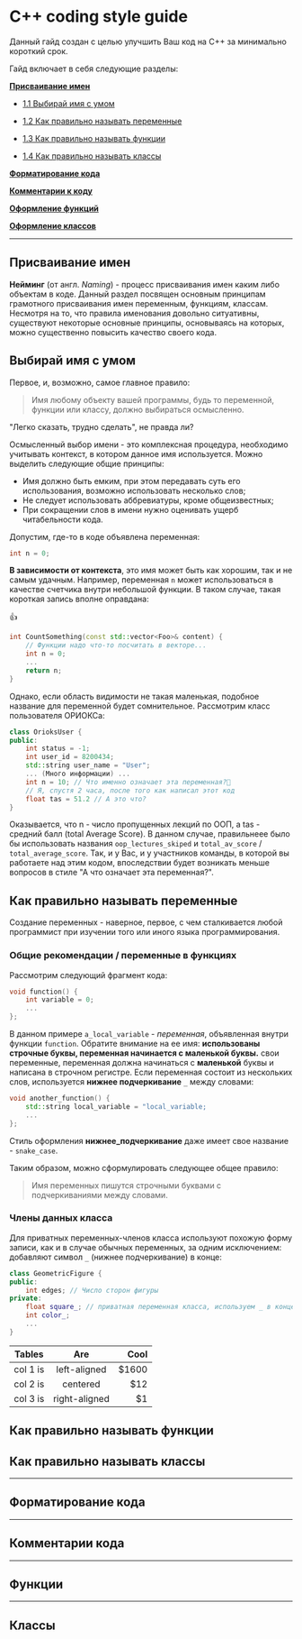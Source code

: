 # C++ coding style guide

 Данный гайд создан с целью улучшить Ваш код на С++ за минимально короткий срок.

 Гайд включает в себя следующие разделы:

 **[Присваивание имен](#naming)**

* [1.1 Выбирай имя с умом](#how_to_select_name)

* [1.2 Как правильно называть переменные](#how_to_name_variables)

* [1.3 Как правильно называть функции](#how_to_name_functions)

* [1.4 Как правильно называть классы](#how_to_name_classes)

**[Форматирование кода](#format)**

**[Комментарии к коду](#comments)**

**[Оформление функций](#functions)**

**[Оформление классов](#classes)**



---

## Присваивание имен <a name=naming></a>

**Нейминг** (от англ. *Naming*) - процесс присваивания имен каким либо объектам в коде.
Данный раздел посвящен основным принципам грамотного присваивания имен переменным, функциям, классам. Несмотря на то, что правила именования довольно ситуативны, существуют некоторые основные принципы, основываясь на
которых, можно существенно повысить качество своего кода.

## Выбирай имя с умом <a name=how_to_select_name></a>

Первое, и, возможно, самое главное правило: 
> Имя любому объекту вашей программы, будь то переменной, функции или классу, должно выбираться осмысленно. 

"Легко сказать, трудно сделать", не правда ли?

Осмысленный выбор имени - это комплексная процедура, необходимо учитывать контекст, в котором данное имя используется. Можно выделить следующие общие принципы:
   
   * Имя должно быть емким, при этом передавать суть его использования, возможно использовать несколько слов; 
   * Не следует использовать аббревиатуры, кроме общеизвестных;
   * При сокращении слов в имени нужно оценивать ущерб читабельности кода.

Допустим, где-то в коде объявлена переменная:
```cpp
int n = 0;
```
**В зависимости от контекста**, это имя может быть как хорошим, так и не самым удачным.
Например, переменная `n` может использоваться в качестве счетчика внутри небольшой функции. В таком случае, такая короткая запись вполне оправдана:

👍

```cpp
int CountSomething(const std::vector<Foo>& content) {
    // Функции надо что-то посчитать в векторе...
    int n = 0;
    ...
    return n;
}
```
Однако, если область видимости не такая маленькая, подобное название для переменной будет сомнительное. Рассмотрим класс пользователя ОРИОКСа: 

```cpp
class OrioksUser {
public:
    int status = -1;
    int user_id = 8200434;
    std::string user_name = "User";
    ... (Много информации) ...
    int n = 10; // Что именно означает эта переменная?🤔
    // Я, спустя 2 часа, после того как написал этот код
    float tas = 51.2 // А это что?
}
```
Оказывается, что n - число пропущенных лекций по ООП, а tas - средний балл (total Average Score). В данном случае, правильнеее было бы использовать названия `oop_lectures_skiped` и `total_av_score` / `total_average_score`. Так, и у Вас, и у участников команды, в которой вы работаете над этим кодом, впоследствии будет возникать меньше вопросов в стиле "А что означает эта переменная?".



## Как правильно называть переменные <a name="how_to_name_variables"></a>

Создание переменных - наверное, первое, с чем сталкивается любой программист при изучении того или иного языка программирования.

### Общие рекомендации / переменные в функциях


Рассмотрим следующий фрагмент кода:
```cpp
void function() {
    int variable = 0;
    ...
};
```

В данном примере `a_local_variable` - *переменная*, объявленная внутри функции `function`. Обратите внимание на ее имя: **использованы строчные буквы, переменная начинается с маленькой буквы.** 
свои переменные, переменная должна начинаться с **маленькой** буквы и написана в строчном регистре. Если переменная состоит из нескольких слов, используется **нижнее подчеркивание** `_` между словами:

```cpp
void another_function() {
    std::string local_variable = "local_variable;
    ...
};
```
Cтиль оформления **нижнее_подчеркивание** даже имеет свое название - `snake_case`.

Таким образом, можно сформулировать следующее общее правило:
> Имя переменных пишутся строчными буквами с подчеркиваниями между словами.

### Члены данных класса

Для приватных переменных-членов класса используют похожую форму записи, как и в случае обычных переменных, за одним исключением: добавляют символ `_` (нижнее подчеркивание) в конце:

```cpp
class GeometricFigure {
public:
    int edges; // Число сторон фигуры
private:
    float square_; // приватная переменная класса, используем _ в конце
    int color_;
    ...
}
```


<center>

| Tables   |      Are      |  Cool |
|----------|:-------------:|------:|
| col 1 is |  left-aligned | $1600 |
| col 2 is |    centered   |   $12 |
| col 3 is | right-aligned |    $1 |

</center>

## Как правильно называть функции <a name="how_to_name_functions"></a>

## Как правильно называть классы <a name="how_to_name_classes"></a>

---

## Форматирование кода <a name="format"></a>

---

## Комментарии кода <a name="comments"></a>

---

## Функции <a name="functions"></a>

---

## Классы <a name="classes"></a>
